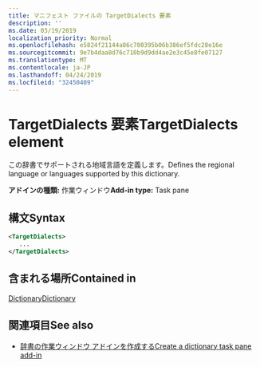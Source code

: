 ```yaml
---
title: マニフェスト ファイルの TargetDialects 要素
description: ''
ms.date: 03/19/2019
localization_priority: Normal
ms.openlocfilehash: e5824f21144a86c700395b06b386ef5fdc28e16e
ms.sourcegitcommit: 9e7b4daa8d76c710b9d9dd4ae2e3c45e8fe07127
ms.translationtype: MT
ms.contentlocale: ja-JP
ms.lasthandoff: 04/24/2019
ms.locfileid: "32450409"
---
```

# <a name="targetdialects-element"></a><span data-ttu-id="67934-102">TargetDialects 要素</span><span class="sxs-lookup"><span data-stu-id="67934-102">TargetDialects element</span></span>

<span data-ttu-id="67934-103">この辞書でサポートされる地域言語を定義します。</span><span class="sxs-lookup"><span data-stu-id="67934-103">Defines the regional language or languages supported by this dictionary.</span></span>

<span data-ttu-id="67934-104">**アドインの種類:** 作業ウィンドウ</span><span class="sxs-lookup"><span data-stu-id="67934-104">**Add-in type:** Task pane</span></span>

## <a name="syntax"></a><span data-ttu-id="67934-105">構文</span><span class="sxs-lookup"><span data-stu-id="67934-105">Syntax</span></span>

```XML
<TargetDialects>
   ...
</TargetDialects>
```

## <a name="contained-in"></a><span data-ttu-id="67934-106">含まれる場所</span><span class="sxs-lookup"><span data-stu-id="67934-106">Contained in</span></span>

[<span data-ttu-id="67934-107">Dictionary</span><span class="sxs-lookup"><span data-stu-id="67934-107">Dictionary</span></span>](dictionary.md)

## <a name="see-also"></a><span data-ttu-id="67934-108">関連項目</span><span class="sxs-lookup"><span data-stu-id="67934-108">See also</span></span>

- [<span data-ttu-id="67934-109">辞書の作業ウィンドウ アドインを作成する</span><span class="sxs-lookup"><span data-stu-id="67934-109">Create a dictionary task pane add-in</span></span>](/office/dev/add-ins/word/dictionary-task-pane-add-ins)
    
